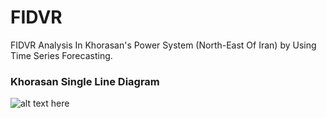 # FIDVR
FIDVR Analysis In Khorasan's Power System (North-East Of Iran) by Using Time Series Forecasting.

### Khorasan Single Line Diagram
![alt text here](https://github.com/mahmoudta74/FIDVR/blob/master/khorasan2.png "Title: Khorasan Single Line Diagram")
